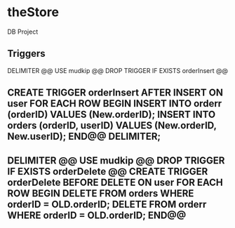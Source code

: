 # theStore
DB Project


Triggers
-----------------------------------------------------------------------------------------------------------------------------
DELIMITER @@
USE mudkip @@
DROP TRIGGER IF EXISTS orderInsert @@

CREATE TRIGGER orderInsert 
AFTER INSERT ON user
FOR EACH ROW
BEGIN 
    INSERT INTO orderr (orderID) VALUES (New.orderID);
    INSERT INTO orders (orderID, userID) VALUES (New.orderID, New.userID);
END@@
DELIMITER;
----------------------------------------------------------------------------------------------------------------------------
DELIMITER @@ USE mudkip @@ DROP TRIGGER IF EXISTS orderDelete @@
CREATE TRIGGER orderDelete
BEFORE DELETE ON user 
FOR EACH ROW BEGIN 
DELETE FROM orders 
WHERE orderID = OLD.orderID;
DELETE FROM orderr
WHERE orderID = OLD.orderID; 
END@@
-----------------------------------------------------------------------------------------------------------------------------

